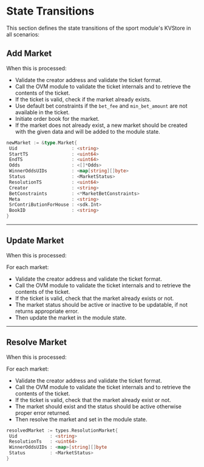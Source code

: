 # **State Transitions**

This section defines the state transitions of the sport module's KVStore in all scenarios:

## **Add Market**

When this is processed:

- Validate the creator address and validate the ticket format.
- Call the OVM module to validate the ticket internals and to retrieve the
  contents of the ticket.
- If the ticket is valid, check if the market already exists.
- Use default bet constraints if the `bet_fee` and `min_bet_amount` are not available in the ticket.
- Initiate order book for the market.
- If the market does not already exist, a new market should be
  created with the given data and will be added to the module state.

```go
newMarket := &type.Market{
 Uid                    : <string>
 StartTS                : <uint64>
 EndTS                  : <uint64>
 Odds                   : <[]*Odds>
 WinnerOddsUIDs         : <map[string][]byte>
 Status                 : <MarketStatus>
 ResolutionTS           : <uint64>
 Creator                : <string>
 BetConstraints         : <*MarketBetConstraints>
 Meta                   : <string>
 SrContriButionForHouse : <sdk.Int>
 BookID                 : <string>
}
```

---

## **Update Market**

When this is processed:

For each market:

- Validate the creator address and validate the ticket format.
- Call the OVM module to validate the ticket internals and to retrieve the
  contents of the ticket.
- If the ticket is valid, check that the market already exists or not.
- The market status should be active or inactive to be updatable, if not
returns appropriate error.
- Then update the market in the module state.

---

## **Resolve Market**

When this is processed:

For each market:

- Validate the creator address and validate the ticket format.
- Call the OVM module to validate the ticket internals and to retrieve the
  contents of the ticket.
- If the ticket is valid, check that the market already exist or not.
- The market should exist and the status should be active otherwise proper error returned.
- Then resolve the market and set in the module state.

```go
resolvedMarket := types.ResolutionMarket{
 Uid            : <string>
 ResolutionTs   : <uint64>
 WinnerOddsUIDs : <map>[string][]byte
 Status         : <MarketStatus>
}
```
